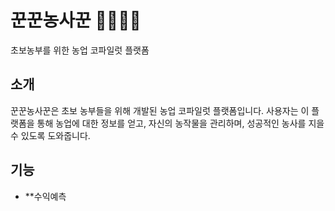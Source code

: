 # 꾼꾼농사꾼 🥔👩🏼‍🌾

초보농부를 위한 농업 코파일럿 플랫폼

## 소개
꾼꾼농사꾼은 초보 농부들을 위해 개발된 농업 코파일럿 플랫폼입니다. 사용자는 이 플랫폼을 통해 농업에 대한 정보를 얻고, 자신의 농작물을 관리하며, 성공적인 농사를 지을 수 있도록 도와줍니다.

## 기능
- **수익예측
